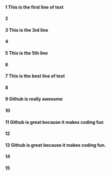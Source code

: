 #### 1 This is the first line of text
#### 2
#### 3 This is the 3rd line 
#### 4
#### 5 This is the 5th line 
#### 6
#### 7 This is the best line of text
#### 8
#### 9 Github is really awesome 
#### 10
#### 11 Github is great because it makes coding fun
#### 12
#### 13 Github is great because it makes coding fun.
#### 14
#### 15